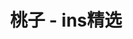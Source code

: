 ---
description: 大陆也可以看。
layout: post
results:
- primaryGenreName: Entertainment
  version: '1.2'
  formattedPrice: 免费
  genreIds:
  - '6016'
  - '6008'
  artworkUrl60: http://is2.mzstatic.com/image/thumb/Purple30/v4/b9/1b/a4/b91ba45e-1822-7c15-8f73-141de3dbe1e1/source/60x60bb.jpg
  userRatingCountForCurrentVersion: 4
  minimumOsVersion: '7.0'
  appletvScreenshotUrls: &a []
  sellerName: XiaoDong Wang
  supportedDevices:
  - iPhone4
  - iPad2Wifi
  - iPad23G
  - iPhone4S
  - iPadThirdGen
  - iPadThirdGen4G
  - iPhone5
  - iPodTouchFifthGen
  - iPadFourthGen
  - iPadFourthGen4G
  - iPadMini
  - iPadMini4G
  - iPhone5c
  - iPhone5s
  - iPhone6
  - iPhone6Plus
  - iPodTouchSixthGen
  genres:
  - 娱乐
  - 摄影与录像
  currentVersionReleaseDate: '2016-08-09T01:51:19Z'
  trackName: 桃子 - ins精选
  isVppDeviceBasedLicensingEnabled: true
  description: '通过桃子，你可以浏览来自全世界精美的照片和视频。

    类别包括明星，时尚，美食，旅游，健身，萌宠等。

    更多精彩等你来发现。

    反馈邮箱：peach_feedback@qq.com



    桃子APP内容源自Instagram，获Instagram开放平台授权。内容版权归属Instagram。

    版权相关可联系Instagram或者桃子APP官方(桃子APP官方联系方式:peach_feedback@qq.com)'
  price: 0
  trackId: 1134908399
  releaseDate: '2016-07-21T04:56:01Z'
  advisories:
  - 偶尔/轻微的亵渎或低俗幽默
  - 偶尔/轻微的成人/性暗示题材
  - 偶尔/轻微的色情内容或裸露
  screenshotUrls:
  - http://a5.mzstatic.com/us/r30/Purple30/v4/9b/31/2f/9b312f4b-74d5-7e0a-c5d8-e66920ff5a40/screen696x696.jpeg
  - http://a3.mzstatic.com/us/r30/Purple18/v4/fd/ad/6b/fdad6b49-8b92-16bd-2f41-3eabb27b7b24/screen696x696.jpeg
  artistViewUrl: https://itunes.apple.com/cn/developer/xiaodong-wang/id1134908398?uo=4
  primaryGenreId: 6016
  averageUserRatingForCurrentVersion: 4
  kind: software
  fileSizeBytes: '13855235'
  bundleId: com.peach.www
  trackContentRating: 12+
  releaseNotes: 修正bug
  trackCensoredName: 桃子 - ins精选
  contentAdvisoryRating: 12+
  isGameCenterEnabled: false
  artistName: XiaoDong Wang
  languageCodesISO2A:
  - ZH
  features: *a
  wrapperType: software
  artworkUrl512: http://is2.mzstatic.com/image/thumb/Purple30/v4/b9/1b/a4/b91ba45e-1822-7c15-8f73-141de3dbe1e1/source/512x512bb.jpg
  artworkUrl100: http://is2.mzstatic.com/image/thumb/Purple30/v4/b9/1b/a4/b91ba45e-1822-7c15-8f73-141de3dbe1e1/source/100x100bb.jpg
  trackViewUrl: https://geo.itunes.apple.com/cn/app/tao-zi-ins-jing-xuan/id1134908399?mt=8&uo=4
  artistId: 1134908398
  currency: CNY
  ipadScreenshotUrls: *a
category: 娱乐
tags: tag1
resultCount: 1
title: 桃子 - ins精选

---